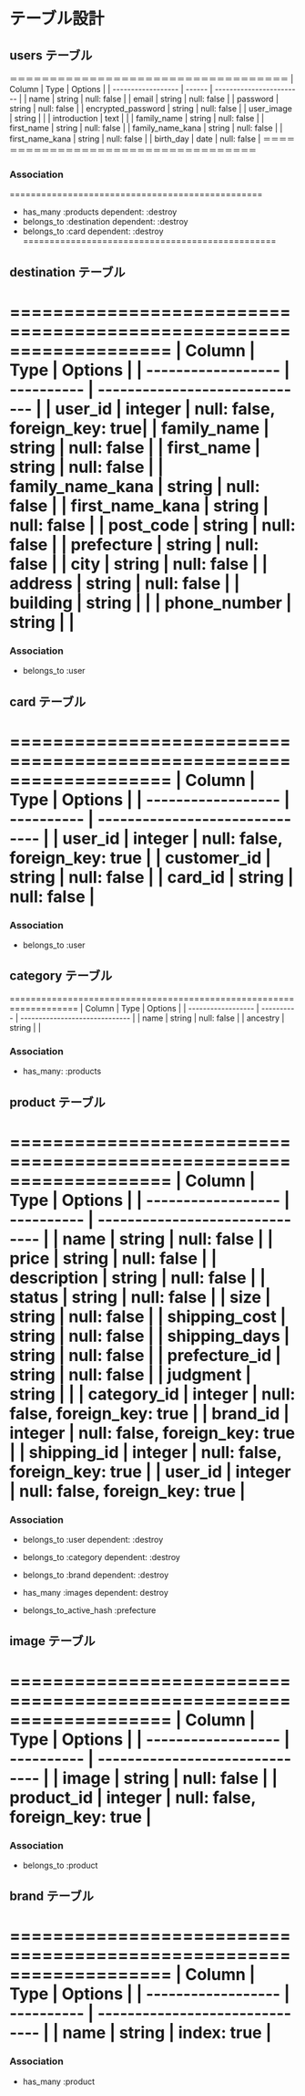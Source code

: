 # テーブル設計

## users テーブル
＝＝＝＝＝＝＝＝＝＝＝＝＝＝＝＝＝＝＝＝＝＝＝＝＝＝＝＝＝＝＝＝＝＝＝
| Column             | Type   | Options                  | 
| ------------------ | ------ | ------------------------ |
| name               | string | null: false              |
| email              | string | null: false              |
| password           | string | null: false              |
| encrypted_password | string | null: false              |
| user_image         | string |                          |
| introduction       | text   |                          |
| family_name        | string | null: false              |
| first_name         | string | null: false              |
| family_name_kana   | string | null: false              |
| first_name_kana    | string | null: false              |
| birth_day          | date   | null: false              |
＝＝＝＝＝＝＝＝＝＝＝＝＝＝＝＝＝＝＝＝＝＝＝＝＝＝＝＝＝＝＝＝＝＝＝


### Association
================================================
- has_many :products dependent: :destroy
- belongs_to :destination dependent: :destroy
- belongs_to :card dependent: :destroy
================================================

##  destination テーブル
===================================================================
| Column             | Type       | Options                       | 
| ------------------ | ---------- | ----------------------------- | 
| user_id            | integer    | null: false, foreign_key: true|
| family_name        | string     | null: false                   |
| first_name         | string     | null: false                   |
| family_name_kana   | string     | null: false                   |
| first_name_kana    | string     | null: false                   |
| post_code          | string     | null: false                   |
| prefecture         | string     | null: false                   |
| city               | string     | null: false                   |
| address            | string     | null: false                   |
| building           | string     |                               |
| phone_number       | string     |                               |
===================================================================


### Association
- belongs_to :user


## card テーブル
===================================================================
| Column             | Type       | Options                        |
| ------------------ | ---------- | ------------------------------ |
| user_id            | integer    | null: false, foreign_key: true |
| customer_id        | string     | null: false                    |
| card_id            | string     | null: false                    |
=====================================================================

### Association
- belongs_to :user


## category テーブル
===================================================================
| Column             | Type       | Options                        |
| ------------------ | ---------- | ------------------------------ |
| name               | string     | null: false                    |
| ancestry           | string     |                                |

### Association
- has_many: :products


## product テーブル
===================================================================
| Column             | Type       | Options                        |
| ------------------ | ---------- | ------------------------------ |
| name               | string     | null: false                    |
| price              | string     | null: false                    |
| description        | string     | null: false                    |
| status             | string     | null: false                    |
| size               | string     | null: false                    |
| shipping_cost      | string     | null: false                    |
| shipping_days      | string     | null: false                    |
| prefecture_id      | string     | null: false                    |
| judgment           | string     |                                |
| category_id        | integer    | null: false, foreign_key: true |
| brand_id           | integer    | null: false, foreign_key: true |
| shipping_id        | integer    | null: false, foreign_key: true |
| user_id            | integer    | null: false, foreign_key: true |
====================================================================


### Association
- belongs_to :user dependent: :destroy
- belongs_to :category dependent: :destroy
- belongs_to :brand dependent: :destroy

- has_many :images dependent: destroy
- belongs_to_active_hash :prefecture


## image テーブル
===================================================================
| Column             | Type       | Options                        |
| ------------------ | ---------- | ------------------------------ |
| image              | string     | null: false                    |
| product_id         | integer    | null: false, foreign_key: true |
====================================================================

### Association
- belongs_to :product


## brand テーブル
===================================================================
| Column             | Type       | Options                        |
| ------------------ | ---------- | ------------------------------ |
| name               | string     | index: true                    |
====================================================================


### Association
- has_many :product

